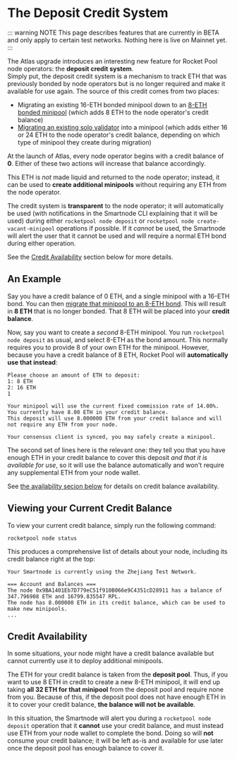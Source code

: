 # The Deposit Credit System

::: warning NOTE
This page describes features that are currently in BETA and only apply to certain test networks.
Nothing here is live on Mainnet yet.
:::

The Atlas upgrade introduces an interesting new feature for Rocket Pool node operators: the **deposit credit system**.  
Simply put, the deposit credit system is a mechanism to track ETH that was previously bonded by node operators but is no longer required and make it available for use again.
The source of this credit comes from two places:
- Migrating an existing 16-ETH bonded minipool down to an [8-ETH bonded minipool](./lebs.md) (which adds 8 ETH to the node operator's credit balance)
- [Migrating an existing solo validator](./solo-staker-migration.md) into a minipool (which adds either 16 or 24 ETH to the node operator's credit balance, depending on which type of minipool they create during migration)

At the launch of Atlas, every node operator begins with a credit balance of **0**.
Either of these two actions will increase that balance accordingly.

This ETH is *not* made liquid and returned to the node operator; instead, it can be used to **create additional minipools** without requiring any ETH from the node operator.

The credit system is **transparent** to the node operator; it will automatically be used (with notifications in the Smartnode CLI explaining that it will be used) during either `rocketpool node deposit` or `rocketpool node create-vacant-minipool` operations if possible.
If it *cannot* be used, the Smartnode will alert the user that it cannot be used and will require a normal ETH bond during either operation.

See the [Credit Availability](#credit-availability) section below for more details.


## An Example

Say you have a credit balance of 0 ETH, and a single minipool with a 16-ETH bond.
You can then [migrate that minipool to an 8-ETH bond](./lebs.md#migrating-16-eth-minipools-to-8-eth).
This will result in **8 ETH** that is no longer bonded.
That 8 ETH will be placed into your **credit balance**.

Now, say you want to create a *second* 8-ETH minipool.
You run `rocketpool node deposit` as usual, and select 8-ETH as the bond amount.
This normally requires you to provide 8 of your own ETH for the minipool.
However, because you have a credit balance of 8 ETH, Rocket Pool will **automatically use that instead**:

```
Please choose an amount of ETH to deposit:
1: 8 ETH
2: 16 ETH
1

Your minipool will use the current fixed commission rate of 14.00%.
You currently have 8.00 ETH in your credit balance.
This deposit will use 8.000000 ETH from your credit balance and will not require any ETH from your node.

Your consensus client is synced, you may safely create a minipool.
```

The second set of lines here is the relevant one: they tell you that you have enough ETH in your credit balance to cover this deposit *and that it is available for use*, so it will use the balance automatically and won't require any supplemental ETH from your node wallet.

See [the availability secion below](#credit-availability) for details on credit balance availability.


## Viewing your Current Credit Balance

To view your current credit balance, simply run the following command:

```
rocketpool node status
```

This produces a comprehensive list of details about your node, including its credit balance right at the top:


```
Your Smartnode is currently using the Zhejiang Test Network.

=== Account and Balances ===
The node 0x9BA1401Eb7D779eC51f910B066e9C4351cD28911 has a balance of 347.796908 ETH and 16799.835547 RPL.
The node has 8.000000 ETH in its credit balance, which can be used to make new minipools.
...
```


## Credit Availability

In some situations, your node might have a credit balance available but cannot currently use it to deploy additional minipools.

The ETH for your credit balance is taken from the **deposit pool**.
Thus, if you want to use 8 ETH in credit to create a new 8-ETH minipool, it will end up taking **all 32 ETH for that minipool** from the deposit pool and require none from you.
Because of this, if the deposit pool does not have enough ETH in it to cover your credit balance, **the balance will not be available**.

In this situation, the Smartnode will alert you during a `rocketpool node deposit` operation that it **cannot** use your credit balance, and must instead use ETH from your node wallet to complete the bond.
Doing so will **not** consume your credit balance; it will be left as-is and available for use later once the deposit pool has enough balance to cover it.

